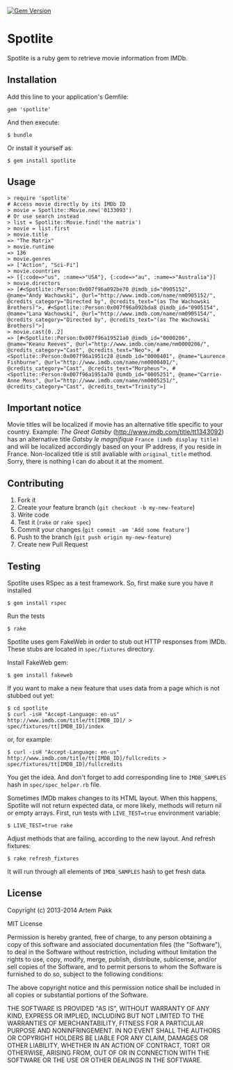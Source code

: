 [![Gem Version](https://badge.fury.io/rb/spotlite.png)](http://badge.fury.io/rb/spotlite)

# Spotlite

Spotlite is a ruby gem to retrieve movie information from IMDb.

## Installation

Add this line to your application's Gemfile:

    gem 'spotlite'

And then execute:

    $ bundle

Or install it yourself as:

    $ gem install spotlite

## Usage

    > require 'spotlite'
    # Access movie directly by its IMDb ID
    > movie = Spotlite::Movie.new('0133093')
    # Or use search instead
    > list = Spotlite::Movie.find('the matrix')
    > movie = list.first
    > movie.title
    => "The Matrix"
    > movie.runtime
    => 136
    > movie.genres
    => ["Action", "Sci-Fi"]
    > movie.countries
    => [{:code=>"us", :name=>"USA"}, {:code=>"au", :name=>"Australia"}]
    > movie.directors
    => [#<Spotlite::Person:0x007f96a092be70 @imdb_id="0905152", @name="Andy Wachowski", @url="http://www.imdb.com/name/nm0905152/", @credits_category="Directed by", @credits_text="(as The Wachowski Brothers)">, #<Spotlite::Person:0x007f96a092bda8 @imdb_id="0905154", @name="Lana Wachowski", @url="http://www.imdb.com/name/nm0905154/", @credits_category="Directed by", @credits_text="(as The Wachowski Brothers)">]
    > movie.cast[0..2]
    => [#<Spotlite::Person:0x007f96a19521a0 @imdb_id="0000206", @name="Keanu Reeves", @url="http://www.imdb.com/name/nm0000206/", @credits_category="Cast", @credits_text="Neo">, #<Spotlite::Person:0x007f96a1951c28 @imdb_id="0000401", @name="Laurence Fishburne", @url="http://www.imdb.com/name/nm0000401/", @credits_category="Cast", @credits_text="Morpheus">, #<Spotlite::Person:0x007f96a1951a70 @imdb_id="0005251", @name="Carrie-Anne Moss", @url="http://www.imdb.com/name/nm0005251/", @credits_category="Cast", @credits_text="Trinity">]

## Important notice

Movie titles will be localized if movie has an alternative title specific to your country.
Example: _The Great Gatsby_ (http://www.imdb.com/title/tt1343092) has an alternative title _Gatsby le magnifique_ `France (imdb display title)` and will be localized accordingly based on your IP address, if you reside in France. Non-localized title is still avaliable with `original_title` method.
Sorry, there is nothing I can do about it at the moment.

## Contributing

1. Fork it
2. Create your feature branch (`git checkout -b my-new-feature`)
3. Write code
4. Test it (`rake` or `rake spec`)
5. Commit your changes (`git commit -am 'Add some feature'`)
6. Push to the branch (`git push origin my-new-feature`)
7. Create new Pull Request

## Testing

Spotlite uses RSpec as a test framework. So, first make sure you have it installed

    $ gem install rspec

Run the tests

    $ rake

Spotlite uses gem FakeWeb in order to stub out HTTP responses from IMDb. These
stubs are located in `spec/fixtures` directory.

Install FakeWeb gem:

    $ gem install fakeweb

If you want to make a new feature that uses data from a page which is not stubbed out yet:

    $ cd spotlite
    $ curl -isH "Accept-Language: en-us" http://www.imdb.com/title/tt[IMDB_ID]/ > spec/fixtures/tt[IMDB_ID]/index

or, for example:

    $ curl -isH "Accept-Language: en-us" http://www.imdb.com/title/tt[IMDB_ID]/fullcredits > spec/fixtures/tt[IMDB_ID]/fullcredits

You get the idea. And don't forget to add corresponding line to `IMDB_SAMPLES`
hash in `spec/spec_helper.rb` file.

Sometimes IMDb makes changes to its HTML layout. When this happens, Spotlite will not return
expected data, or more likely, methods will return nil or empty arrays.
First, run tests with `LIVE_TEST=true` environment variable:

    $ LIVE_TEST=true rake

Adjust methods that are failing, according to the new layout. And refresh fixtures:

    $ rake refresh_fixtures

It will run through all elements of `IMDB_SAMPLES` hash to get fresh data.

## License

Copyright (c) 2013-2014 Artem Pakk

MIT License

Permission is hereby granted, free of charge, to any person obtaining
a copy of this software and associated documentation files (the
"Software"), to deal in the Software without restriction, including
without limitation the rights to use, copy, modify, merge, publish,
distribute, sublicense, and/or sell copies of the Software, and to
permit persons to whom the Software is furnished to do so, subject to
the following conditions:

The above copyright notice and this permission notice shall be
included in all copies or substantial portions of the Software.

THE SOFTWARE IS PROVIDED "AS IS", WITHOUT WARRANTY OF ANY KIND,
EXPRESS OR IMPLIED, INCLUDING BUT NOT LIMITED TO THE WARRANTIES OF
MERCHANTABILITY, FITNESS FOR A PARTICULAR PURPOSE AND
NONINFRINGEMENT. IN NO EVENT SHALL THE AUTHORS OR COPYRIGHT HOLDERS BE
LIABLE FOR ANY CLAIM, DAMAGES OR OTHER LIABILITY, WHETHER IN AN ACTION
OF CONTRACT, TORT OR OTHERWISE, ARISING FROM, OUT OF OR IN CONNECTION
WITH THE SOFTWARE OR THE USE OR OTHER DEALINGS IN THE SOFTWARE.
